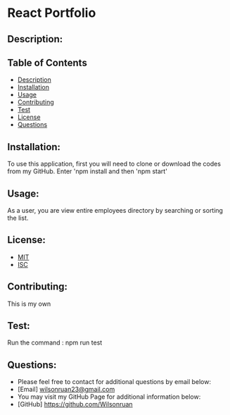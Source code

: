 # React Portfolio

## Description:



## Table of Contents

- [Description](#description)
- [Installation](#installation)
- [Usage](#usage) 
- [Contributing](#contributing)
- [Test](#test)
- [License](#license) 
- [Questions](#questions)

## Installation:

To use this application, first you will need to clone or download the codes from my GitHub. Enter 'npm install and then 'npm start'

## Usage:

As a user, you are view entire employees directory by searching or sorting the list. 

## License:
  - [MIT](https://choosealicense.com/licenses/mit/)
  - [ISC](https://choosealicense.com/licenses/isc/)

## Contributing:

This is my own

## Test:

Run the command : npm run test

## Questions: 
  - Please feel free to contact for additional questions by email below: 
  - [Email] wilsonruan23@gmail.com
  - You may visit my GitHub Page for additional information below: 
  - [GitHub] https://github.com/Wilsonruan